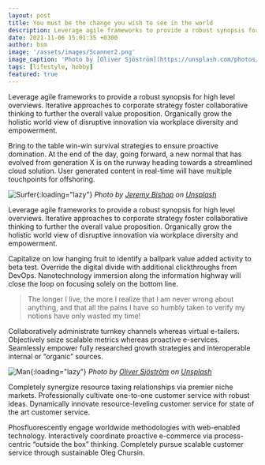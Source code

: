 ```yaml
---
layout: post
title: You must be the change you wish to see in the world
description: Leverage agile frameworks to provide a robust synopsis for high level overviews. Iterative approaches to corporate strategy foster collaborative thinking to further the overall value proposition. 
date: 2021-11-06 15:01:35 +0300
author: bsm
image: '/assets/images/Scanner2.png'
image_caption: 'Photo by [Oliver Sjöström](https://unsplash.com/photos/m-qps7eYZl4) on [Unsplash](https://unsplash.com/)'
tags: [lifestyle, hobby]
featured: true
---
```

Leverage agile frameworks to provide a robust synopsis for high level overviews. Iterative approaches to corporate strategy foster collaborative thinking to further the overall value proposition. Organically grow the holistic world view of disruptive innovation via workplace diversity and empowerment.

Bring to the table win-win survival strategies to ensure proactive domination. At the end of the day, going forward, a new normal that has evolved from generation X is on the runway heading towards a streamlined cloud solution. User generated content in real-time will have multiple touchpoints for offshoring.

![Surfer]({{site.baseurl}}/assets/images/Scanner2.png){:loading="lazy"}
*Photo by [Jeremy Bishop](https://unsplash.com/photos/_CFv3bntQlQ) on [Unsplash](https://unsplash.com/)*

Leverage agile frameworks to provide a robust synopsis for high level overviews. Iterative approaches to corporate strategy foster collaborative thinking to further the overall value proposition. Organically grow the holistic world view of disruptive innovation via workplace diversity and empowerment.

Capitalize on low hanging fruit to identify a ballpark value added activity to beta test. Override the digital divide with additional clickthroughs from DevOps. Nanotechnology immersion along the information highway will close the loop on focusing solely on the bottom line.

> The longer I live, the more I realize that I am never wrong about anything, and that all the pains I have so humbly taken to verify my notions have only wasted my time!

Collaboratively administrate turnkey channels whereas virtual e-tailers. Objectively seize scalable metrics whereas proactive e-services. Seamlessly empower fully researched growth strategies and interoperable internal or “organic” sources.

![Man]({{site.baseurl}}/images/05-2.jpg){:loading="lazy"}
*Photo by [Oliver Sjöström](https://unsplash.com/photos/WBW1reqRl9M) on [Unsplash](https://unsplash.com/)*

Completely synergize resource taxing relationships via premier niche markets. Professionally cultivate one-to-one customer service with robust ideas. Dynamically innovate resource-leveling customer service for state of the art customer service.

Phosfluorescently engage worldwide methodologies with web-enabled technology. Interactively coordinate proactive e-commerce via process-centric “outside the box” thinking. Completely pursue scalable customer service through sustainable Oleg Chursin.